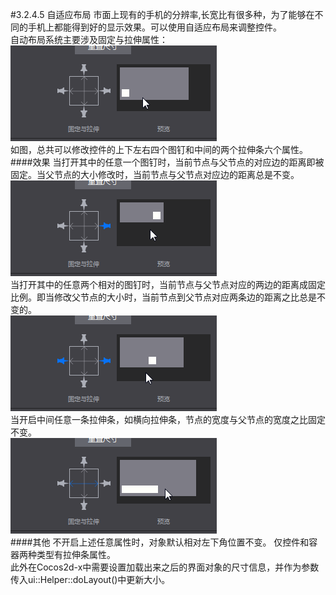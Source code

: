 #3.2.4.5 自适应布局
市面上现有的手机的分辨率,长宽比有很多种，为了能够在不同的手机上都能得到好的显示效果。可以使用自适应布局来调整控件。  
自动布局系统主要涉及固定与拉伸属性：  
![image](res/imaged3.gif)  
如图，总共可以修改控件的上下左右四个图钉和中间的两个拉伸条六个属性。  
####效果
当打开其中的任意一个图钉时，当前节点与父节点的对应边的距离即被固定。当父节点的大小修改时，当前节点与父节点对应边的距离总是不变。  
![image](res/imaged4.gif)    
当打开其中的任意两个相对的图钉时，当前节点与父节点对应的两边的距离成固定比例。即当修改父节点的大小时，当前节点到父节点对应两条边的距离之比总是不变的。  
![image](res/imaged5.gif)  
当开启中间任意一条拉伸条，如横向拉伸条，节点的宽度与父节点的宽度之比固定不变。  
![image](res/imaged6.gif)  
####其他
不开启上述任意属性时，对象默认相对左下角位置不变。
仅控件和容器两种类型有拉伸条属性。  
此外在Cocos2d-x中需要设置加载出来之后的界面对象的尺寸信息，并作为参数传入ui::Helper::doLayout()中更新大小。